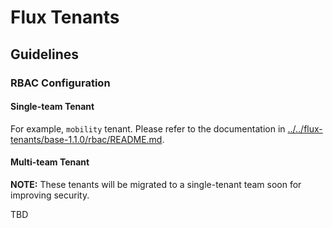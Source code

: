 # Flux Tenants

## Guidelines

### RBAC Configuration

#### Single-team Tenant
For example, `mobility` tenant. Please refer to the documentation in [../../flux-tenants/base-1.1.0/rbac/README.md](../../common/flux-tenants/base-1.1.0/rbac/README.md).

#### Multi-team Tenant
**NOTE:** These tenants will be migrated to a single-tenant team soon for improving security.

TBD
